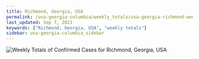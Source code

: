 ```yaml
---
title: Richmond, Georgia, USA
permalink: /usa-georgia-columbia/weekly_totals/usa-georgia-richmond-weekly_totals.html
last_updated: Sep 7, 2021
keywords: ["Richmond, Georgia, USA", "weekly totals"]
sidebar: usa-georgia-columbia_sidebar
---
```


![Weekly Totals of Confirmed Cases for Richmond, Georgia, USA](/covid_tracker/images/graphs/usa-georgia-richmond-weekly_totals_graph.png)
